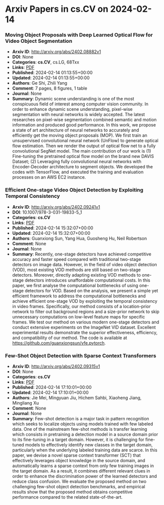 # Arxiv Papers in cs.CV on 2024-02-14
### Moving Object Proposals with Deep Learned Optical Flow for Video Object Segmentation
- **Arxiv ID**: http://arxiv.org/abs/2402.08882v1
- **DOI**: None
- **Categories**: **cs.CV**, cs.LG, 68Txx
- **Links**: [PDF](http://arxiv.org/pdf/2402.08882v1)
- **Published**: 2024-02-14 01:13:55+00:00
- **Updated**: 2024-02-14 01:13:55+00:00
- **Authors**: Ge Shi, Zhili Yang
- **Comment**: 7 pages, 8 figures, 1 table
- **Journal**: None
- **Summary**: Dynamic scene understanding is one of the most conspicuous field of interest among computer vision community. In order to enhance dynamic scene understanding, pixel-wise segmentation with neural networks is widely accepted. The latest researches on pixel-wise segmentation combined semantic and motion information and produced good performance. In this work, we propose a state of art architecture of neural networks to accurately and efficiently get the moving object proposals (MOP). We first train an unsupervised convolutional neural network (UnFlow) to generate optical flow estimation. Then we render the output of optical flow net to a fully convolutional SegNet model. The main contribution of our work is (1) Fine-tuning the pretrained optical flow model on the brand new DAVIS Dataset; (2) Leveraging fully convolutional neural networks with Encoder-Decoder architecture to segment objects. We developed the codes with TensorFlow, and executed the training and evaluation processes on an AWS EC2 instance.



### Efficient One-stage Video Object Detection by Exploiting Temporal Consistency
- **Arxiv ID**: http://arxiv.org/abs/2402.09241v1
- **DOI**: 10.1007/978-3-031-19833-5_1
- **Categories**: **cs.CV**
- **Links**: [PDF](http://arxiv.org/pdf/2402.09241v1)
- **Published**: 2024-02-14 15:32:07+00:00
- **Updated**: 2024-02-14 15:32:07+00:00
- **Authors**: Guanxiong Sun, Yang Hua, Guosheng Hu, Neil Robertson
- **Comment**: None
- **Journal**: None
- **Summary**: Recently, one-stage detectors have achieved competitive accuracy and faster speed compared with traditional two-stage detectors on image data. However, in the field of video object detection (VOD), most existing VOD methods are still based on two-stage detectors. Moreover, directly adapting existing VOD methods to one-stage detectors introduces unaffordable computational costs. In this paper, we first analyse the computational bottlenecks of using one-stage detectors for VOD. Based on the analysis, we present a simple yet efficient framework to address the computational bottlenecks and achieve efficient one-stage VOD by exploiting the temporal consistency in video frames. Specifically, our method consists of a location-prior network to filter out background regions and a size-prior network to skip unnecessary computations on low-level feature maps for specific frames. We test our method on various modern one-stage detectors and conduct extensive experiments on the ImageNet VID dataset. Excellent experimental results demonstrate the superior effectiveness, efficiency, and compatibility of our method. The code is available at https://github.com/guanxiongsun/vfe.pytorch.



### Few-Shot Object Detection with Sparse Context Transformers
- **Arxiv ID**: http://arxiv.org/abs/2402.09315v1
- **DOI**: None
- **Categories**: **cs.CV**
- **Links**: [PDF](http://arxiv.org/pdf/2402.09315v1)
- **Published**: 2024-02-14 17:10:01+00:00
- **Updated**: 2024-02-14 17:10:01+00:00
- **Authors**: Jie Mei, Mingyuan Jiu, Hichem Sahbi, Xiaoheng Jiang, Mingliang Xu
- **Comment**: None
- **Journal**: None
- **Summary**: Few-shot detection is a major task in pattern recognition which seeks to localize objects using models trained with few labeled data. One of the mainstream few-shot methods is transfer learning which consists in pretraining a detection model in a source domain prior to its fine-tuning in a target domain. However, it is challenging for fine-tuned models to effectively identify new classes in the target domain, particularly when the underlying labeled training data are scarce. In this paper, we devise a novel sparse context transformer (SCT) that effectively leverages object knowledge in the source domain, and automatically learns a sparse context from only few training images in the target domain. As a result, it combines different relevant clues in order to enhance the discrimination power of the learned detectors and reduce class confusion. We evaluate the proposed method on two challenging few-shot object detection benchmarks, and empirical results show that the proposed method obtains competitive performance compared to the related state-of-the-art.



